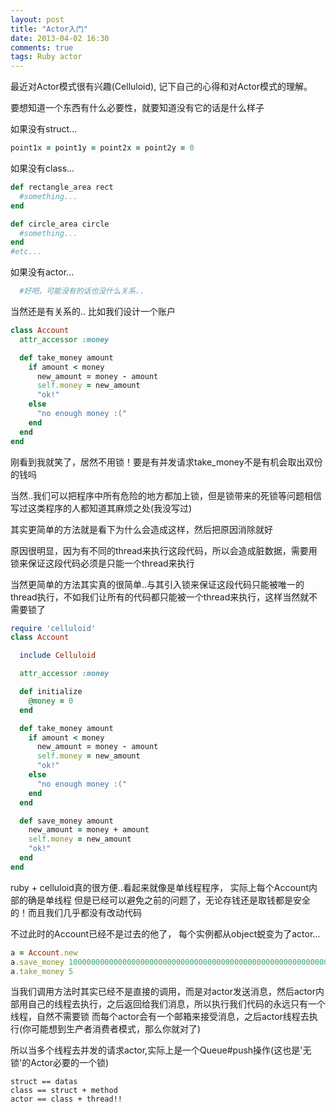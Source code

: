 ```yaml
---
layout: post
title: "Actor入门"
date: 2013-04-02 16:30
comments: true
tags: Ruby actor
---
```


最近对Actor模式很有兴趣(Celluloid), 记下自己的心得和对Actor模式的理解。

要想知道一个东西有什么必要性，就要知道没有它的话是什么样子

如果没有struct...
```ruby
point1x = point1y = point2x = point2y = 0
```

如果没有class...
```ruby
def rectangle_area rect
  #something...
end

def circle_area circle
  #something...
end
#etc...
```

如果没有actor...
```ruby
  #好吧，可能没有的话也没什么关系..
```

当然还是有关系的..
比如我们设计一个账户
```ruby
class Account
  attr_accessor :money

  def take_money amount
    if amount < money
      new_amount = money - amount
      self.money = new_amount
      "ok!"
    else
      "no enough money :("
    end
  end
end
```
刚看到我就笑了，居然不用锁！要是有并发请求take_money不是有机会取出双份的钱吗

当然..我们可以把程序中所有危险的地方都加上锁，但是锁带来的死锁等问题相信写过这类程序的人都知道其麻烦之处(我没写过)

其实更简单的方法就是看下为什么会造成这样，然后把原因消除就好

原因很明显，因为有不同的thread来执行这段代码，所以会造成脏数据，需要用锁来保证这段代码必须是只能一个thread来执行

当然更简单的方法其实真的很简单..与其引入锁来保证这段代码只能被唯一的thread执行，不如我们让所有的代码都只能被一个thread来执行，这样当然就不需要锁了

``` ruby
require 'celluloid'
class Account

  include Celluloid

  attr_accessor :money

  def initialize
    @money = 0
  end

  def take_money amount
    if amount < money
      new_amount = money - amount
      self.money = new_amount
      "ok!"
    else
      "no enough money :("
    end
  end

  def save_money amount
    new_amount = money + amount
    self.money = new_amount
    "ok!"
  end
end
```
ruby + celluloid真的很方便..看起来就像是单线程程序， 实际上每个Account内部的确是单线程
但是已经可以避免之前的问题了，无论存钱还是取钱都是安全的！而且我们几乎都没有改动代码

不过此时的Account已经不是过去的他了， 每个实例都从object蜕变为了actor...

```ruby
a = Account.new
a.save_money 10000000000000000000000000000000000000000000000000000000000000000000
a.take_money 5
```
当我们调用方法时其实已经不是直接的调用，而是对actor发送消息，然后actor内部用自己的线程去执行，之后返回给我们消息，所以执行我们代码的永远只有一个线程，自然不需要锁
而每个actor会有一个邮箱来接受消息，之后actor线程去执行(你可能想到生产者消费者模式，那么你就对了)

所以当多个线程去并发的请求actor,实际上是一个Queue#push操作(这也是'无锁'的Actor必要的一个锁)

```
struct == datas
class == struct + method
actor == class + thread!!
```
